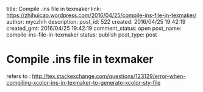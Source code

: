 title: Compile .ins file in texmaker
link: https://zhihuicao.wordpress.com/2016/04/25/compile-ins-file-in-texmaker/
author: myczhih
description: 
post_id: 522
created: 2016/04/25 19:42:19
created_gmt: 2016/04/25 19:42:19
comment_status: open
post_name: compile-ins-file-in-texmaker
status: publish
post_type: post

# Compile .ins file in texmaker

refers to : <http://tex.stackexchange.com/questions/123129/error-when-compiling-xcolor-ins-in-texmaker-to-generate-xcolor-sty-file>